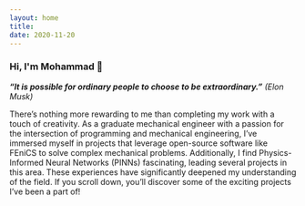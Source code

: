 ```yaml
---
layout: home
title: 
date: 2020-11-20 
---
```


### Hi, I'm Mohammad 👋

***“It is possible for ordinary people to choose to be extraordinary.”*** *(Elon Musk)*

There’s nothing more rewarding to me than completing my work with a touch of creativity. As a graduate mechanical engineer with a passion for the intersection of programming and mechanical engineering, I’ve immersed myself in projects that leverage open-source software like FEniCS to solve complex mechanical problems. Additionally, I find Physics-Informed Neural Networks (PINNs) fascinating, leading several projects in this area. These experiences have significantly deepened my understanding of the field. If you scroll down, you’ll discover some of the exciting projects I’ve been a part of!

<!-- <a href="/contact.html" class="highlighted">Contact Me</a> -->

